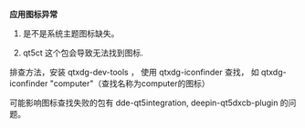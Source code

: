 


**应用图标异常**

1. 是不是系统主题图标缺失。

2. qt5ct 这个包会导致无法找到图标.

   


排查方法，安装 qtxdg-dev-tools ， 使用 qtxdg-iconfinder 查找， 如 qtxdg-iconfinder "computer"（查找名称为computer的图标）

可能影响图标查找失败的包有 dde-qt5integration, deepin-qt5dxcb-plugin 的问题。